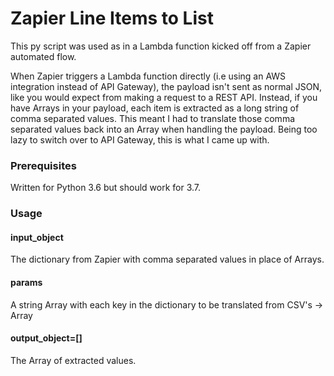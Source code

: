 # Zapier Line Items to List

This py script was used as in a Lambda function kicked off from a Zapier automated flow.

When Zapier triggers a Lambda function directly (i.e using an AWS integration instead of API Gateway), the payload isn't sent as normal JSON, like you would expect from making a request to a REST API. Instead, if you have Arrays in your payload, each item is extracted as a long string of comma separated values. This meant I had to translate those comma separated values back into an Array when handling the payload. Being too lazy to switch over to API Gateway, this is what I came up with.

### Prerequisites
Written for Python 3.6 but should work for 3.7.

### Usage
#### input_object
The dictionary from Zapier with comma separated values in place of Arrays.

#### params
A string Array with each key in the dictionary to be translated from CSV's -> Array

#### output_object=[]
The Array of extracted values.